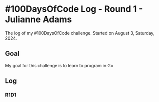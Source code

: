 # #100DaysOfCode Log - Round 1 - Julianne Adams

The log of my #100DaysOfCode challenge. Started on August 3, Saturday, 2024.

## Goal

My goal for this challenge is to learn to program in Go.

## Log

### R1D1
